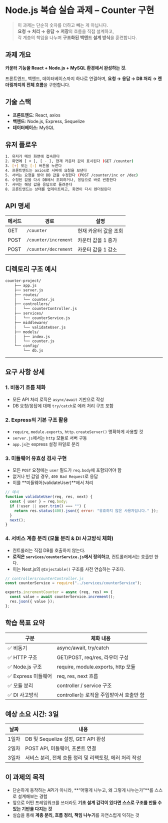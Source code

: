 # Node.js 복습 실습 과제 – Counter 구현

> 이 과제는 단순히 숫자를 더하고 빼는 게 아닙니다.  
> **요청 → 처리 → 응답 → 저장**의 흐름을 직접 설계하고,  
> 각 계층의 책임을 나누며 **구조화된 백엔드 설계 방식**을 훈련합니다.

## 과제 개요

**카운터 기능을 React + Node.js + MySQL 환경에서 완성하는 것.**

프론트엔드, 백엔드, 데이터베이스까지 하나로 연결하며,
**요청 → 응답 → DB 처리 → 렌더링까지의 전체 흐름**을 구현합니다.

## 기술 스택

- **프론트엔드**: React, axios
- **백엔드**: Node.js, Express, Sequelize
- **데이터베이스**: MySQL

## 유저 플로우

```sh
1. 유저가 메인 화면에 접속한다
2. 화면에 [ + ], [ - ], 현재 카운터 값이 표시된다 (GET /counter)
3. [+] 또는 [-] 버튼을 누른다
4. 프론트엔드는 axios로 서버에 요청을 보낸다
5. 서버는 요청을 받아 DB 값을 수정한다 (POST /counter/inc or /dec)
6. 수정된 값을 다시 DB에서 조회하거나, 응답으로 바로 반환한다
7. 서버는 해당 값을 응답으로 돌려준다
8. 프론트엔드는 상태를 업데이트하고, 화면이 다시 렌더링된다
```

## API 명세

| 메서드 | 경로                 | 설명                  |
| ------ | -------------------- | --------------------- |
| GET    | `/counter`           | 현재 카운터 값을 조회 |
| POST   | `/counter/increment` | 카운터 값을 1 증가    |
| POST   | `/counter/decrement` | 카운터 값을 1 감소    |

## 디렉토리 구조 예시

```sh
counter-project/
    ├── app.js
    ├── server.js
    ├── routes/
    │   └── counter.js
    ├── controllers/
    │   └── counterController.js
    ├── services/
    │   └── counterService.js
    ├── middleware/
    │   └── validateUser.js
    ├── models/
    │   ├── index.js
    │   └── counter.js
    └── config/
        └── db.js
```

---

## 요구 사항 상세

### 1. **비동기 흐름 체화**

- 모든 API 처리 로직은 `async/await` 기반으로 작성
- DB 요청/응답에 대해 `try/catch`로 에러 처리 구조 포함

### 2. **Express의 기본 구조 활용**

- `require`, `module.exports`, `http.createServer()` 명확하게 사용할 것
- `server.js`에서는 `http` 모듈로 서버 구동
- `app.js`는 express 설정 파일로 분리

### 3. **미들웨어 유효성 검사 구현**

- 모든 `POST` 요청에는 `user` 필드가 `req.body`에 포함되어야 함
- 없거나 빈 값일 경우, `400 Bad Request`로 응답
- 이를 **미들웨어(validateUser)**에서 처리

```js
// 예시
function validateUser(req, res, next) {
  const { user } = req.body;
  if (!user || user.trim() === "") {
    return res.status(400).json({ error: "유효하지 않은 사용자입니다." });
  }
  next();
}
```

### 4. **서비스 계층 분리 (모듈 분리 & DI 사고방식 체화)**

- 컨트롤러는 직접 DB를 호출하지 않는다.
- **로직은 `services/counterService.js`에서 정의하고**, 컨트롤러에서는 호출만 한다.
- 이는 Nest.js의 `@Injectable()` 구조를 사전 연습하는 구조다.

```js
// controllers/counterController.js
const counterService = require("../services/counterService");

exports.incrementCounter = async (req, res) => {
  const value = await counterService.increment();
  res.json({ value });
};
```

## 학습 목표 요약

| 구분                | 체화 내용                                |
| ------------------- | ---------------------------------------- |
| ✅ 비동기           | async/await, try/catch                   |
| ✅ HTTP 구조        | GET/POST, req/res, 라우터 구성           |
| ✅ Node.js 구조     | require, module.exports, http 모듈       |
| ✅ Express 미들웨어 | req, res, next 흐름                      |
| ✅ 모듈 분리        | controller / service 구조                |
| ✅ DI 사고방식      | controller는 로직을 주입받아서 호출만 함 |

## 예상 소요 시간: **3일**

| 날짜  | 내용                                                    |
| ----- | ------------------------------------------------------- |
| 1일차 | DB 및 Sequelize 설정, GET API 완성                      |
| 2일차 | POST API, 미들웨어, 프론트 연결                         |
| 3일차 | 서비스 분리, 전체 흐름 정리 및 리팩토링, 에러 처리 작성 |

## 이 과제의 목적

- 단순하게 동작하는 API가 아니라,
  **“어떻게 나누고, 왜 그렇게 나누는가”**를 스스로 설계해보는 경험
- 앞으로 어떤 프레임워크를 쓰더라도
  **기초 설계 감각이 있다면 스스로 구조를 만들 수 있는 기반을 다지는 것**
- 실습을 통해 **계층 분리, 흐름 정리, 책임 나누기**를 자연스럽게 익히는 것
